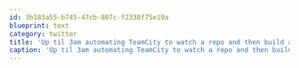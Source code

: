 ```yaml
---
id: 3b183a55-b745-47cb-807c-f2338f75e19a
blueprint: text
category: twitter
title: 'Up til 3am automating TeamCity to watch a repo and then build and deploy to heroku. I guess you could call me a party animal'
caption: 'Up til 3am automating TeamCity to watch a repo and then build and deploy to heroku. I guess you could call me a party animal'
---
```

